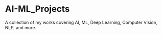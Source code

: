 # AI-ML_Projects
A collection of my works covering AI, ML, Deep Learning, Computer Vision, NLP, and more.
